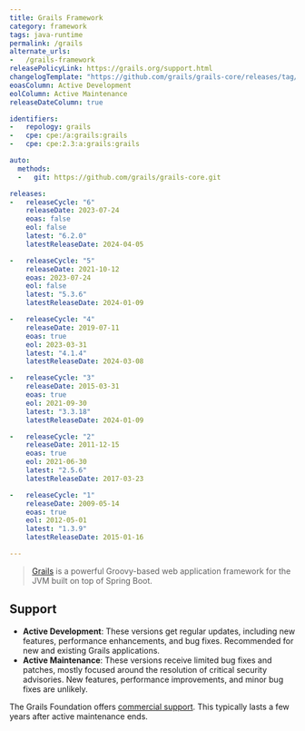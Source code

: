 ```yaml
---
title: Grails Framework
category: framework
tags: java-runtime
permalink: /grails
alternate_urls:
-   /grails-framework
releasePolicyLink: https://grails.org/support.html
changelogTemplate: "https://github.com/grails/grails-core/releases/tag/v__LATEST__"
eoasColumn: Active Development
eolColumn: Active Maintenance
releaseDateColumn: true

identifiers:
-   repology: grails
-   cpe: cpe:/a:grails:grails
-   cpe: cpe:2.3:a:grails:grails

auto:
  methods:
  -   git: https://github.com/grails/grails-core.git

releases:
-   releaseCycle: "6"
    releaseDate: 2023-07-24
    eoas: false
    eol: false
    latest: "6.2.0"
    latestReleaseDate: 2024-04-05

-   releaseCycle: "5"
    releaseDate: 2021-10-12
    eoas: 2023-07-24
    eol: false
    latest: "5.3.6"
    latestReleaseDate: 2024-01-09

-   releaseCycle: "4"
    releaseDate: 2019-07-11
    eoas: true
    eol: 2023-03-31
    latest: "4.1.4"
    latestReleaseDate: 2024-03-08

-   releaseCycle: "3"
    releaseDate: 2015-03-31
    eoas: true
    eol: 2021-09-30
    latest: "3.3.18"
    latestReleaseDate: 2024-01-09

-   releaseCycle: "2"
    releaseDate: 2011-12-15
    eoas: true
    eol: 2021-06-30
    latest: "2.5.6"
    latestReleaseDate: 2017-03-23

-   releaseCycle: "1"
    releaseDate: 2009-05-14
    eoas: true
    eol: 2012-05-01
    latest: "1.3.9"
    latestReleaseDate: 2015-01-16

---
```


> [Grails](https://grails.org/) is a powerful Groovy-based web application framework for the JVM
> built on top of Spring Boot.

## Support

- **Active Development**: These versions get regular updates, including new features, performance
  enhancements, and bug fixes. Recommended for new and existing Grails applications.
- **Active Maintenance**: These versions receive limited bug fixes and patches, mostly focused
  around the resolution of critical security advisories. New features, performance improvements,
  and minor bug fixes are unlikely.

The Grails Foundation offers [commercial support](https://grails.org/support.html#standard). This typically
lasts a few years after active maintenance ends.

